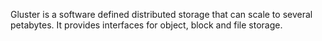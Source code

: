 Gluster is a software defined distributed storage that can scale to several petabytes. It provides interfaces for object, block and file storage.

